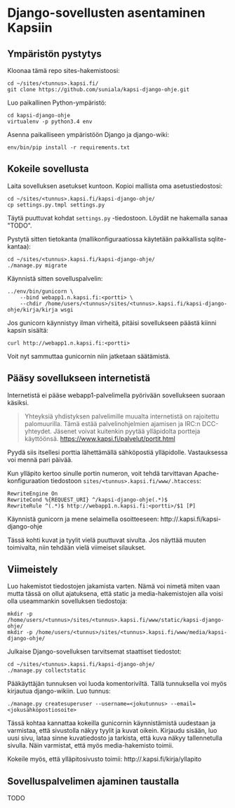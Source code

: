 # Django-sovellusten asentaminen Kapsiin


## Ympäristön pystytys

Kloonaa tämä repo sites-hakemistoosi:
```
cd ~/sites/<tunnus>.kapsi.fi/
git clone https://github.com/suniala/kapsi-django-ohje.git
```

Luo paikallinen Python-ympäristö:
```
cd kapsi-django-ohje
virtualenv -p python3.4 env
```

Asenna paikalliseen ympäristöön Django ja django-wiki:
```
env/bin/pip install -r requirements.txt
```

## Kokeile sovellusta

Laita sovelluksen asetukset kuntoon. Kopioi mallista oma asetustiedostosi:
```
cd ~/sites/<tunnus>.kapsi.fi/kapsi-django-ohje/
cp settings.py.tmpl settings.py
```

Täytä puuttuvat kohdat `settings.py` -tiedostoon. Löydät ne hakemalla sanaa "TODO".

Pystytä sitten tietokanta (mallikonfiguraatiossa käytetään paikkallista sqlite-kantaa):
```
cd ~/sites/<tunnus>.kapsi.fi/kapsi-django-ohje/
./manage.py migrate
```

Käynnistä sitten sovelluspalvelin:
```
../env/bin/gunicorn \
    --bind webapp1.n.kapsi.fi:<portti> \
    --chdir /home/users/<tunnus>/sites/<tunnus>.kapsi.fi/kapsi-django-ohje/kirja/kirja wsgi
```

Jos gunicorn käynnistyy ilman virheitä, pitäisi sovellukseen päästä kiinni kapsin sisältä:
```
curl http://webapp1.n.kapsi.fi:<portti>
```

Voit nyt sammuttaa gunicornin niin jatketaan säätämistä.


## Pääsy sovellukseen internetistä

Internetistä ei pääse webapp1-palvelimella pyörivään sovellukseen suoraan käsiksi.

> Yhteyksiä yhdistyksen palvelimille muualta internetistä on rajoitettu palomuurilla. Tämä estää 
palvelinohjelmien ajamisen ja IRC:n DCC-yhteydet. Jäsenet voivat kuitenkin pyytää ylläpidolta 
portteja käyttöönsä.
https://www.kapsi.fi/palvelut/portit.html

Pyydä siis itsellesi porttia lähettämällä sähköpostiä ylläpidolle. Vastauksessa voi mennä pari
päivää.

Kun ylläpito kertoo sinulle portin numeron, voit tehdä tarvittavan Apache-konfiguraation
tiedostoon `sites/<tunnus>.kapsi.fi/www/.htaccess`:
```
RewriteEngine On
RewriteCond %{REQUEST_URI} ^/kapsi-django-ohje(.*)$
RewriteRule ^(.*)$ http://webapp1.n.kapsi.fi:<portti>/$1 [P]
```

Käynnistä gunicorn ja mene selaimella osoitteeseen: http://<tunnus>.kapsi.fi/kapsi-django-ohje

Tässä kohti kuvat ja tyylit vielä puuttuvat sivulta. Jos näyttää muuten toimivalta, niin tehdään
vielä viimeiset silaukset.


## Viimeistely

Luo hakemistot tiedostojen jakamista varten. Nämä voi nimetä miten vaan mutta tässä on ollut
ajatuksena, että static ja media-hakemistojen alla voisi olla useammankin sovelluksen tiedostoja:
```
mkdir -p /home/users/<tunnus>/sites/<tunnus>.kapsi.fi/www/static/kapsi-django-ohje/
mkdir -p /home/users/<tunnus>/sites/<tunnus>.kapsi.fi/www/media/kapsi-django-ohje/
```

Julkaise Django-sovelluksen tarvitsemat staattiset tiedostot:
```
cd ~/sites/<tunnus>.kapsi.fi/kapsi-django-ohje/
./manage.py collectstatic
```

Pääkäyttäjän tunnuksen voi luoda komentoriviltä. Tällä tunnuksella voi myös kirjautua
django-wikiin. Luo tunnus: 
```
./manage.py createsuperuser --username=<jokutunnus> --email=<jokusähköpostiosoite>
```

Tässä kohtaa kannattaa kokeilla gunicornin käynnistämistä uudestaan ja varmistaa, että sivustolla
näkyy tyylit ja kuvat oikein. Kirjaudu sisään, luo uusi sivu, lataa sinne kuvatiedosto ja
tarkista, että kuva näkyy tallennetulla sivulla. Näin varmistat, että myös media-hakemisto toimii.

Kokeile myös, että ylläpitosivusto toimii: http://<tunnus>.kapsi.fi/kirja/yllapito

## Sovelluspalvelimen ajaminen taustalla

TODO
